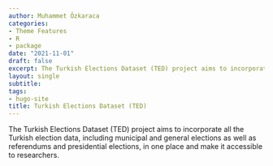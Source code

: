 ```yaml
---
author: Muhammet Özkaraca
categories:
- Theme Features
- R
- package
date: "2021-11-01"
draft: false
excerpt: The Turkish Elections Dataset (TED) project aims to incorporate all the Turkish election data, including municipal and general elections as well as referendums and presidential elections, in one place and make it accessible to researchers.
layout: single
subtitle: 
tags:
- hugo-site
title: Turkish Elections Dataset (TED)
---
```


The Turkish Elections Dataset (TED) project aims to incorporate all the Turkish election data, including municipal and general elections as well as referendums and presidential elections, in one place and make it accessible to researchers. 